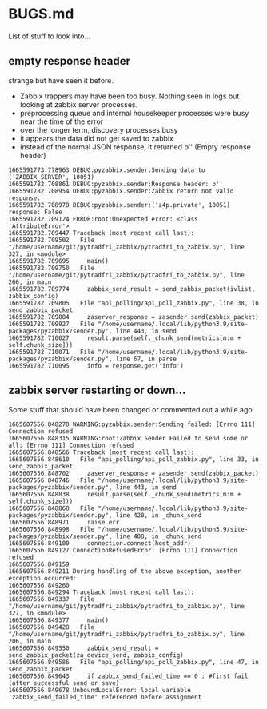# BUGS.md



List of stuff to look into...

## empty response header

strange but have seen it before.
- Zabbix trappers may have been too busy.
Nothing seen in logs but looking at zabbix server processes.
- preprocessing queue and internal housekeeper processes were busy near the time of the error
- over the longer term, discovery processes busy
- it appears the data did not get saved to zabbix
- instead of the normal JSON response, it returned b'' (Empty response header)


```
1665591773.778963 DEBUG:pyzabbix.sender:Sending data to ('ZABBIX_SERVER', 10051)
1665591782.708861 DEBUG:pyzabbix.sender:Response header: b''
1665591782.708954 DEBUG:pyzabbix.sender:Zabbix return not valid response.
1665591782.708978 DEBUG:pyzabbix.sender:('z4p.private', 10051) response: False
1665591782.709124 ERROR:root:Unexpected error: <class 'AttributeError'>
1665591782.709447 Traceback (most recent call last):
1665591782.709502   File "/home/username/git/pytradfri_zabbix/pytradfri_to_zabbix.py", line 327, in <module>
1665591782.709695     main()
1665591782.709750   File "/home/username/git/pytradfri_zabbix/pytradfri_to_zabbix.py", line 266, in main
1665591782.709774     zabbix_send_result = send_zabbix_packet(ivlist, zabbix_config)
1665591782.709805   File "api_polling/api_poll_zabbix.py", line 38, in send_zabbix_packet
1665591782.709884     zaserver_response = zasender.send(zabbix_packet)
1665591782.709927   File "/home/username/.local/lib/python3.9/site-packages/pyzabbix/sender.py", line 443, in send
1665591782.710027     result.parse(self._chunk_send(metrics[m:m + self.chunk_size]))
1665591782.710071   File "/home/username/.local/lib/python3.9/site-packages/pyzabbix/sender.py", line 67, in parse
1665591782.710095     info = response.get('info')
```

## zabbix server restarting or  down...

Some stuff that should have been changed or commented out a while ago
```
1665607556.848270 WARNING:pyzabbix.sender:Sending failed: [Errno 111] Connection refused
1665607556.848315 WARNING:root:Zabbix Sender Failed to send some or all: [Errno 111] Connection refused
1665607556.848566 Traceback (most recent call last):
1665607556.848610   File "api_polling/api_poll_zabbix.py", line 33, in send_zabbix_packet
1665607556.848702     zaserver_response = zasender.send(zabbix_packet)
1665607556.848746   File "/home/username/.local/lib/python3.9/site-packages/pyzabbix/sender.py", line 443, in send
1665607556.848838     result.parse(self._chunk_send(metrics[m:m + self.chunk_size]))
1665607556.848868   File "/home/username/.local/lib/python3.9/site-packages/pyzabbix/sender.py", line 420, in _chunk_send
1665607556.848971     raise err
1665607556.848998   File "/home/username/.local/lib/python3.9/site-packages/pyzabbix/sender.py", line 408, in _chunk_send
1665607556.849100     connection.connect(host_addr)
1665607556.849127 ConnectionRefusedError: [Errno 111] Connection refused
1665607556.849159 
1665607556.849211 During handling of the above exception, another exception occurred:
1665607556.849260 
1665607556.849294 Traceback (most recent call last):
1665607556.849337   File "/home/username/git/pytradfri_zabbix/pytradfri_to_zabbix.py", line 327, in <module>
1665607556.849377     main()
1665607556.849428   File "/home/username/git/pytradfri_zabbix/pytradfri_to_zabbix.py", line 206, in main
1665607556.849550     zabbix_send_result = send_zabbix_packet(za_device_send, zabbix_config)
1665607556.849586   File "api_polling/api_poll_zabbix.py", line 47, in send_zabbix_packet
1665607556.849643     if zabbix_send_failed_time == 0 : #first fail (after successful send or save)
1665607556.849678 UnboundLocalError: local variable 'zabbix_send_failed_time' referenced before assignment
```
